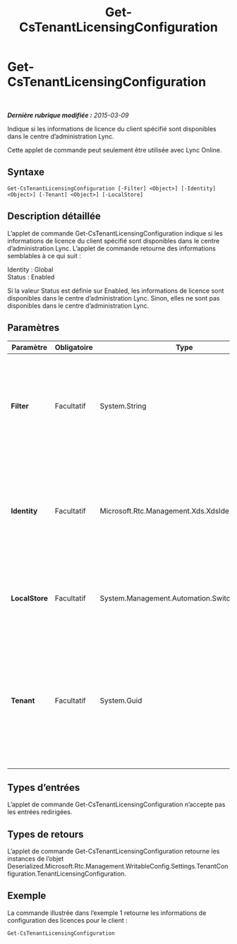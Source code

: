 ﻿---
title: Get-CsTenantLicensingConfiguration
TOCTitle: Get-CsTenantLicensingConfiguration
ms:assetid: 0df23143-f1aa-4850-b0f7-750422762925
ms:mtpsurl: https://technet.microsoft.com/fr-fr/library/Dn362770(v=OCS.15)
ms:contentKeyID: 56269561
ms.date: 05/20/2016
mtps_version: v=OCS.15
ms.translationtype: HT
---

# Get-CsTenantLicensingConfiguration

 

_**Dernière rubrique modifiée :** 2015-03-09_

Indique si les informations de licence du client spécifié sont disponibles dans le centre d’administration Lync.

Cette applet de commande peut seulement être utilisée avec Lync Online.

## Syntaxe

    Get-CsTenantLicensingConfiguration [-Filter] <Object>] [-Identity] <Object>] [-Tenant] <Object>] [-LocalStore]

## Description détaillée

L’applet de commande Get-CsTenantLicensingConfiguration indique si les informations de licence du client spécifié sont disponibles dans le centre d’administration Lync. L’applet de commande retourne des informations semblables à ce qui suit :

Identity : Global  
Status : Enabled

Si la valeur Status est définie sur Enabled, les informations de licence sont disponibles dans le centre d’administration Lync. Sinon, elles ne sont pas disponibles dans le centre d’administration Lync.

## Paramètres


<table>
<colgroup>
<col style="width: 25%" />
<col style="width: 25%" />
<col style="width: 25%" />
<col style="width: 25%" />
</colgroup>
<thead>
<tr class="header">
<th>Paramètre</th>
<th>Obligatoire</th>
<th>Type</th>
<th>Description</th>
</tr>
</thead>
<tbody>
<tr class="odd">
<td><p><strong>Filter</strong></p></td>
<td><p>Facultatif</p></td>
<td><p>System.String</p></td>
<td><p>Permet d’utiliser des caractères génériques afin de retourner une collection de paramètres de configuration des licences de client. Comme chaque client est limité à une collection unique et globale de paramètres de configuration des licences, il n’y a pas besoin d’utiliser le paramètre Filter.</p></td>
</tr>
<tr class="even">
<td><p><strong>Identity</strong></p></td>
<td><p>Facultatif</p></td>
<td><p>Microsoft.Rtc.Management.Xds.XdsIdentity</p></td>
<td><p>Spécifie la collection de paramètres de configuration des licences de client à retourner. Comme chaque client est limité à une collection unique et globale de paramètres de licence, il n’y a pas besoin d’inclure ce paramètre lors de l’appel de l’applet de commande Get-CsTenantLicensingConfiguration.</p></td>
</tr>
<tr class="odd">
<td><p><strong>LocalStore</strong></p></td>
<td><p>Facultatif</p></td>
<td><p>System.Management.Automation.SwitchParameter</p></td>
<td><p>Extrait les données de configuration des licences de client du réplica local du magasin central de gestion et non du magasin central de gestion proprement dit.</p></td>
</tr>
<tr class="even">
<td><p><strong>Tenant</strong></p></td>
<td><p>Facultatif</p></td>
<td><p>System.Guid</p></td>
<td><p>GUID du compte de client dont les paramètres de licence sont retournés. Par exemple :</p>
<p>–Tenant &quot;38aad667-af54-4397-aaa7-e94c79ec2308&quot;</p>
<p>Vous pouvez retourner l’ID de client de chacun de vos clients en exécutant la commande suivante :</p>
<p>Get-CsTenant | Select-Object DisplayName, TenantID</p></td>
</tr>
</tbody>
</table>


## Types d’entrées

L’applet de commande Get-CsTenantLicensingConfiguration n’accepte pas les entrées redirigées.

## Types de retours

L’applet de commande Get-CsTenantLicensingConfiguration retourne les instances de l’objet Deserialized.Microsoft.Rtc.Management.WritableConfig.Settings.TenantConfiguration.TenantLicensingConfiguration.

## Exemple

La commande illustrée dans l’exemple 1 retourne les informations de configuration des licences pour le client :

    Get-CsTenantLicensingConfiguration

